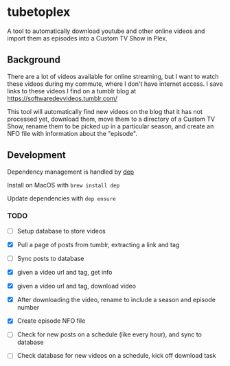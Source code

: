 # tubetoplex

A tool to automatically download youtube and other online videos and
import them as episodes into a Custom TV Show in Plex.

## Background

There are a lot of videos available for online streaming, but I want to
watch these videos during my commute, where I don't have internet
access.
I save links to these videos I find on a tumblr blog at
https://softwaredevvideos.tumblr.com/

This tool will automatically find new videos on the blog that it has not
processed yet, download them, move them to a directory of a Custom TV Show,
rename them to be picked up in a particular season, and create an NFO file with
information about the "episode".

## Development

Dependency management is handled by [dep](https://github.com/golang/dep)

Install on MacOS with `brew install dep`

Update dependencies with `dep ensure`

### TODO

- [ ] Setup database to store videos
- [X] Pull a page of posts from tumblr, extracting a link and tag
- [ ] Sync posts to database

- [X] given a video url and tag, get info
- [X] given a video url and tag, download video
- [X] After downloading the video, rename to include a season and
  episode number
- [X] Create episode NFO file

- [ ] Check for new posts on a schedule (like every hour), and sync to
  database
- [ ] Check database for new videos on a schedule, kick off download
  task
